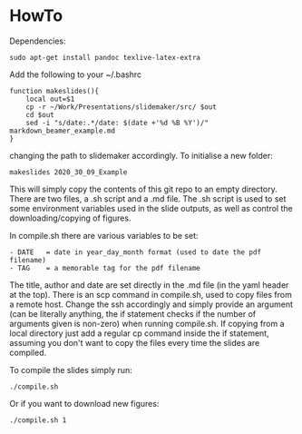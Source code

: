 # HowTo
Dependencies: 
```
sudo apt-get install pandoc texlive-latex-extra
```

Add the following to your ~/.bashrc
```
function makeslides(){
    local out=$1
    cp -r ~/Work/Presentations/slidemaker/src/ $out
    cd $out
    sed -i "s/date:.*/date: $(date +'%d %B %Y')/" markdown_beamer_example.md
}
```
changing the path to slidemaker accordingly. To initialise a new folder: 
```
makeslides 2020_30_09_Example
```

This will simply copy the contents of this git repo to an empty directory. 
There are two files, a .sh script and a .md file. 
The .sh script is used to set some environment variables used in the slide outputs, as well as control the downloading/copying of figures. 

In compile.sh there are various variables to be set:

    - DATE   = date in year_day_month format (used to date the pdf filename)
    - TAG    = a memorable tag for the pdf filename

The title, author and date are set directly in the .md file (in the yaml header at the top).
There is an scp command in compile.sh, used to copy files from a remote host. 
Change the ssh accordingly and simply provide an argument (can be literally anything, the if statement checks if the number of arguments given is non-zero) when running compile.sh.
If copying from a local directory just add a regular cp command inside the if statement, assuming you don't want to copy the files every time the slides are compiled. 

To compile the slides simply run:
```
./compile.sh
```

Or if you want to download new figures: 
```
./compile.sh 1
```
